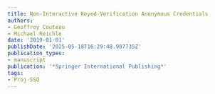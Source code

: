 ```yaml
---
title: Non-Interactive Keyed-Verification Anonymous Credentials
authors:
- Geoffroy Couteau
- Michael Reichle
date: '2019-01-01'
publishDate: '2025-05-18T16:29:48.987735Z'
publication_types:
- manuscript
publication: '*Springer International Publishing*'
tags:
- Proj-SSO
---
```


